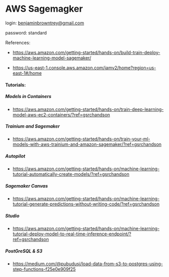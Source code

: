 # AWS Sagemagker


login:
benjaminbrowntrey@gmail.com

password:
standard


References:

- https://aws.amazon.com/getting-started/hands-on/build-train-deploy-machine-learning-model-sagemaker/

- https://us-east-1.console.aws.amazon.com/iamv2/home?region=us-east-1#/home

#### Tutorials:

##### Models in Containers
- https://aws.amazon.com/getting-started/hands-on/train-deep-learning-model-aws-ec2-containers/?ref=gsrchandson

##### Trainium and Sagemaker
- https://aws.amazon.com/getting-started/hands-on/train-your-ml-models-with-aws-trainium-and-amazon-sagemaker/?ref=gsrchandson
 
##### Autopilot
- https://aws.amazon.com/getting-started/hands-on/machine-learning-tutorial-automatically-create-models/?ref=gsrchandson

##### Sagemaker Canvas
- https://aws.amazon.com/getting-started/hands-on/machine-learning-tutorial-generate-predictions-without-writing-code/?ref=gsrchandson

##### Studio
- https://aws.amazon.com/getting-started/hands-on/machine-learning-tutorial-deploy-model-to-real-time-inference-endpoint/?ref=gsrchandson

##### PostGreSQL & S3
- https://medium.com/@pubudusj/load-data-from-s3-to-postgres-using-step-functions-f25e0e909f25
